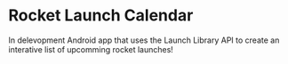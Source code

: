 # Rocket Launch Calendar

In delevopment Android app that uses the Launch Library API to create an interative list of upcomming rocket launches!